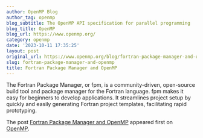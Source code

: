 ```yaml
---
author: OpenMP Blog
author_tag: openmp
blog_subtitle: The OpenMP API specification for parallel programming
blog_title: OpenMP
blog_url: https://www.openmp.org/
category: openmp
date: '2023-10-11 17:35:25'
layout: post
original_url: https://www.openmp.org/blog/fortran-package-manager-and-openmp/?utm_source=rss&utm_medium=rss&utm_campaign=fortran-package-manager-and-openmp
slug: fortran-package-manager-and-openmp
title: Fortran Package Manager and OpenMP
---
```


<p>The Fortran Package Manager, or fpm, is a community-driven, open-source build tool and package manager for the Fortran language. fpm makes it easy for beginners to develop applications. It streamlines project setup by quickly and easily generating Fortran project templates, facilitating rapid prototyping.</p>

<p>The post <a href="https://www.openmp.org/blog/fortran-package-manager-and-openmp/" rel="nofollow">Fortran Package Manager and OpenMP</a> appeared first on <a href="https://www.openmp.org" rel="nofollow">OpenMP</a>.</p>